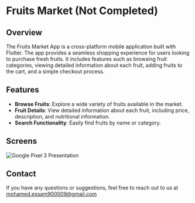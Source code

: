 # Fruits Market (Not Completed)
## Overview

The Fruits Market App is a cross-platform mobile application built with Flutter. The app provides a seamless shopping experience for users looking to purchase fresh fruits. It includes features such as browsing fruit categories, viewing detailed information about each fruit, adding fruits to the cart, and a simple checkout process.

## Features

- **Browse Fruits**: Explore a wide variety of fruits available in the market.
- **Fruit Details**: View detailed information about each fruit, including price, description, and nutritional information.
- **Search Functionality**: Easily find fruits by name or category.

## Screens

![Google Pixel 3 Presentation](https://github.com/MohamedEssam9009/fruits_market/assets/77198018/7ce04e19-a044-4d17-a03d-76671e9c5f00)

## Contact
If you have any questions or suggestions, feel free to reach out to us at mohamed.essam900009@gmail.com 
